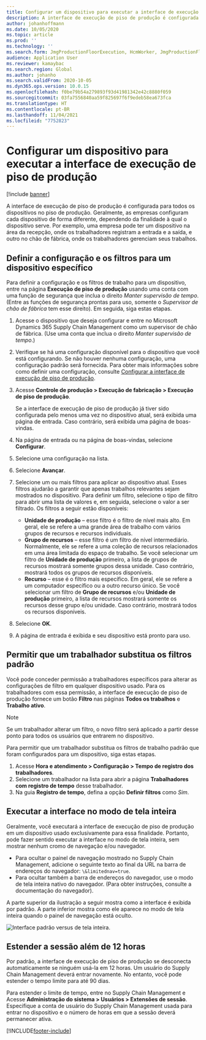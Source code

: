```yaml
---
title: Configurar um dispositivo para executar a interface de execução de piso de produção
description: A interface de execução de piso de produção é configurada para todos os dispositivos no piso de produção. Geralmente, as empresas configuram cada dispositivo de forma diferente, dependendo da finalidade à qual o dispositivo serve. Por exemplo, uma empresa pode ter um dispositivo na área da recepção, onde os trabalhadores registram a entrada e a saída, e outro no chão de fábrica, onde os trabalhadores gerenciam seus trabalhos.
author: johanhoffmann
ms.date: 10/05/2020
ms.topic: article
ms.prod: ''
ms.technology: ''
ms.search.form: JmgProductionFloorExecution, HcmWorker, JmgProductionFloorExecutionDeviceConfiguration
audience: Application User
ms.reviewer: kamaybac
ms.search.region: Global
ms.author: johanho
ms.search.validFrom: 2020-10-05
ms.dyn365.ops.version: 10.0.15
ms.openlocfilehash: f0be79b54a279893f93d41981342e42c8880f059
ms.sourcegitcommit: 03fa7556840aa59f825697f6f9edeb58ea673fca
ms.translationtype: HT
ms.contentlocale: pt-BR
ms.lasthandoff: 11/04/2021
ms.locfileid: "7752823"
---
```

# <a name="set-up-a-device-to-run-the-production-floor-execution-interface"></a>Configurar um dispositivo para executar a interface de execução de piso de produção

[!include [banner](../includes/banner.md)]

A interface de execução de piso de produção é configurada para todos os dispositivos no piso de produção. Geralmente, as empresas configuram cada dispositivo de forma diferente, dependendo da finalidade à qual o dispositivo serve. Por exemplo, uma empresa pode ter um dispositivo na área da recepção, onde os trabalhadores registram a entrada e a saída, e outro no chão de fábrica, onde os trabalhadores gerenciam seus trabalhos.

## <a name="set-the-configuration-and-filters-for-a-specific-device"></a>Definir a configuração e os filtros para um dispositivo específico

Para definir a configuração e os filtros de trabalho para um dispositivo, entre na página **Execução de piso de produção** usando uma conta com uma função de segurança que inclua o direito *Manter supervisão de tempo*. (Entre as funções de segurança prontas para uso, somente o *Supervisor de chão de fábrica* tem esse direito). Em seguida, siga estas etapas.

1. Acesse o dispositivo que deseja configurar e entre no Microsoft Dynamics 365 Supply Chain Management como um supervisor de chão de fábrica. (Use uma conta que inclua o direito *Manter supervisão de tempo*.)
1. Verifique se há uma configuração disponível para o dispositivo que você está configurando. Se não houver nenhuma configuração, uma configuração padrão será fornecida. Para obter mais informações sobre como definir uma configuração, consulte [Configurar a interface de execução de piso de produção](production-floor-execution-configure.md).
1. Acesse **Controle de produção \> Execução de fabricação \> Execução de piso de produção**.

    Se a interface de execução de piso de produção já tiver sido configurada pelo menos uma vez no dispositivo atual, será exibida uma página de entrada. Caso contrário, será exibida uma página de boas-vindas.

1. Na página de entrada ou na página de boas-vindas, selecione **Configurar**.
1. Selecione uma configuração na lista.
1. Selecione **Avançar**.
1. Selecione um ou mais filtros para aplicar ao dispositivo atual. Esses filtros ajudarão a garantir que apenas trabalhos relevantes sejam mostrados no dispositivo. Para definir um filtro, selecione o tipo de filtro para abrir uma lista de valores e, em seguida, selecione o valor a ser filtrado. Os filtros a seguir estão disponíveis:

    - **Unidade de produção** – esse filtro é o filtro de nível mais alto. Em geral, ele se refere a uma grande área de trabalho com vários grupos de recursos e recursos individuais.
    - **Grupo de recursos** – esse filtro é um filtro de nível intermediário. Normalmente, ele se refere a uma coleção de recursos relacionados em uma área limitada do espaço de trabalho. Se você selecionar um filtro de **Unidade de produção** primeiro, a lista de grupos de recursos mostrará somente grupos dessa unidade. Caso contrário, mostrará todos os grupos de recursos disponíveis.
    - **Recurso** – esse é o filtro mais específico. Em geral, ele se refere a um computador específico ou a outro recurso único. Se você selecionar um filtro de **Grupo de recursos** e/ou **Unidade de produção** primeiro, a lista de recursos mostrará somente os recursos desse grupo e/ou unidade. Caso contrário, mostrará todos os recursos disponíveis.

1. Selecione **OK**.
1. A página de entrada é exibida e seu dispositivo está pronto para uso.

## <a name="allow-a-worker-to-override-the-default-filters"></a>Permitir que um trabalhador substitua os filtros padrão

Você pode conceder permissão a trabalhadores específicos para alterar as configurações de filtro em qualquer dispositivo usado. Para os trabalhadores com essa permissão, a interface de execução de piso de produção fornece um botão **Filtro** nas páginas **Todos os trabalhos** e **Trabalho ativo**.

> [!NOTE]
> Se um trabalhador alterar um filtro, o novo filtro será aplicado a partir desse ponto para todos os usuários que entrarem no dispositivo.

Para permitir que um trabalhador substitua os filtros de trabalho padrão que foram configurados para um dispositivo, siga estas etapas.

1. Acesse **Hora e atendimento \> Configuração \> Tempo de registro dos trabalhadores**.
1. Selecione um trabalhador na lista para abrir a página **Trabalhadores com registro de tempo** desse trabalhador.
1. Na guia **Registro de tempo**, defina a opção **Definir filtros** como *Sim*.

## <a name="run-the-interface-in-full-screen-mode"></a>Executar a interface no modo de tela inteira

Geralmente, você executará a interface de execução de piso de produção em um dispositivo usado exclusivamente para essa finalidade. Portanto, pode fazer sentido executar a interface no modo de tela inteira, sem mostrar nenhum cromo de navegação e/ou navegador.

- Para ocultar o painel de navegação mostrado no Supply Chain Management, adicione o seguinte texto ao final da URL na barra de endereços do navegador: `\&limitednav=true`.
- Para ocultar também a barra de endereços do navegador, use o modo de tela inteira nativo do navegador. (Para obter instruções, consulte a documentação do navegador).

A parte superior da ilustração a seguir mostra como a interface é exibida por padrão. A parte inferior mostra como ele aparece no modo de tela inteira quando o painel de navegação está oculto.

![Interface padrão versus de tela inteira.](media/pfei-full-screen.png "Interface padrão versus de tela inteira")

## <a name="extend-the-session-past-12-hours"></a>Estender a sessão além de 12 horas

Por padrão, a interface de execução de piso de produção se desconecta automaticamente se ninguém usá-la em 12 horas. Um usuário do Supply Chain Management deverá entrar novamente. No entanto, você pode estender o tempo limite para até 90 dias.

Para estender o limite de tempo, entre no Supply Chain Management e Acesse **Administração do sistema \> Usuários \> Extensões de sessão**. Especifique a conta de usuário do Supply Chain Management usada para entrar no dispositivo e o número de horas em que a sessão deverá permanecer ativa.


[!INCLUDE[footer-include](../../includes/footer-banner.md)]
